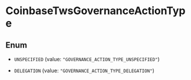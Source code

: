
# CoinbaseTwsGovernanceActionType

## Enum


* `UNSPECIFIED` (value: `"GOVERNANCE_ACTION_TYPE_UNSPECIFIED"`)

* `DELEGATION` (value: `"GOVERNANCE_ACTION_TYPE_DELEGATION"`)



